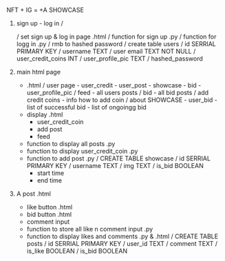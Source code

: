 NFT + IG = +A SHOWCASE

1. sign up - log in /

   / set sign up & log in page .html
   / function for sign up .py
   / function for logg in .py
   / rmb to hashed password
   / create table users
   / id SERRIAL PRIMARY KEY
   / username TEXT
   / user email TEXT NOT NULL
   / user_credit_coins INT
   / user_profile_pic TEXT
   / hashed_password

2. main html page

   - <nav> .html
     / user page
       - user_credit
       - user_post
         - showcase
         - bid
       - user_profile_pic
     / feed
       - all users posts
     / bid
       - all bid posts
     / add credit coins
       - info how to add coin
     / about SHOWCASE
     - user_bid
       - list of successful bid
       - list of ongoingg bid
   - display .html
     - user_credit_coin
     - add post
     - feed
   - function to display all posts .py
   - function to display user_credit_coin .py
   - function to add post .py
     / CREATE TABLE showcase
     / id SERRIAL PRIMARY KEY
     / username TEXT
     / img TEXT
     / is_bid BOOLEAN
     - start time
     - end time

3. A post .html
   - like button .html
   - bid button .html
   - comment input
   - function to store all like n comment input .py
   - function to display likes and comments .py & .html
     / CREATE TABLE posts
     / id SERRIAL PRIMARY KEY
     / user_id TEXT
     / comment TEXT
     / is_like BOOLEAN
     / is_bid BOOLEAN
